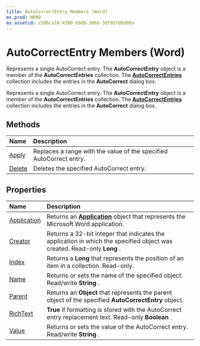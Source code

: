 ```yaml
---
title: AutoCorrectEntry Members (Word)
ms.prod: WORD
ms.assetid: c506ca10-4380-69db-3966-3df957d8d09a
---
```



# AutoCorrectEntry Members (Word)
Represents a single AutoCorrect entry. The  **AutoCorrectEntry** object is a member of the **AutoCorrectEntries** collection. The **[AutoCorrectEntries](autocorrectentries-object-word.md)** collection includes the entries in the **AutoCorrect** dialog box.

Represents a single AutoCorrect entry. The  **AutoCorrectEntry** object is a member of the **AutoCorrectEntries** collection. The **[AutoCorrectEntries](autocorrectentries-object-word.md)** collection includes the entries in the **AutoCorrect** dialog box.


## Methods



|**Name**|**Description**|
|:-----|:-----|
|[Apply](autocorrectentry-apply-method-word.md)|Replaces a range with the value of the specified AutoCorrect entry.|
|[Delete](autocorrectentry-delete-method-word.md)|Deletes the specified AutoCorrect entry.|

## Properties



|**Name**|**Description**|
|:-----|:-----|
|[Application](autocorrectentry-application-property-word.md)|Returns an  **[Application](application-object-word.md)** object that represents the Microsoft Word application.|
|[Creator](autocorrectentry-creator-property-word.md)|Returns a 32-bit integer that indicates the application in which the specified object was created. Read-only  **Long** .|
|[Index](autocorrectentry-index-property-word.md)|Returns a  **Long** that represents the position of an item in a collection. Read-only.|
|[Name](autocorrectentry-name-property-word.md)|Returns or sets the name of the specified object. Read/write  **String** .|
|[Parent](autocorrectentry-parent-property-word.md)|Returns an  **Object** that represents the parent object of the specified **AutoCorrectEntry** object.|
|[RichText](autocorrectentry-richtext-property-word.md)| **True** if formatting is stored with the AutoCorrect entry replacement text. Read-only **Boolean** .|
|[Value](autocorrectentry-value-property-word.md)|Returns or sets the value of the AutoCorrect entry. Read/write  **String** .|


